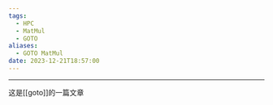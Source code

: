 ```yaml
---
tags:
  - HPC
  - MatMul
  - GOTO
aliases:
  - GOTO MatMul
date: 2023-12-21T18:57:00
---
```

---

这是[[goto]]的一篇文章
